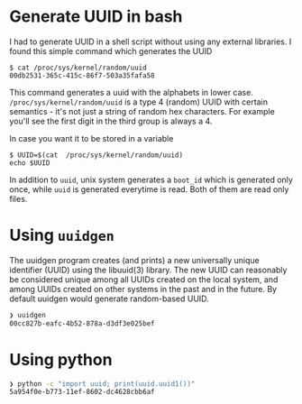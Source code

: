 # Generate UUID in bash 

I had to generate UUID in a shell script without using any external libraries. I found this simple command which
generates the UUID

```
$ cat /proc/sys/kernel/random/uuid
00db2531-365c-415c-86f7-503a35fafa58
```

This command generates a uuid with the alphabets in lower case. `/proc/sys/kernel/random/uuid` is a type 4 (random) UUID with certain semantics - it's not just a string of random hex characters. For example you'll see the first digit in the third group is always a 4.

In case you want it to be stored in a variable 

```
$ UUID=$(cat  /proc/sys/kernel/random/uuid)
echo $UUID
```

In addition to `uuid`, unix system generates a `boot_id` which is generated only once, while `uuid` is generated everytime is read. Both of them are read only files.
# Using `uuidgen`
The uuidgen program creates (and prints) a new universally unique identifier (UUID) using the libuuid(3) library. The new UUID can reasonably be considered unique among all UUIDs created on the local system, and among UUIDs created on other systems in the past and in the future. By default uuidgen would generate random-based UUID.

```bash 
❯ uuidgen
00cc827b-eafc-4b52-878a-d3df3e025bef
```

# Using python
```bash
❯ python -c "import uuid; print(uuid.uuid1())"
5a954f0e-b773-11ef-8602-dc4628cbb6af
```

